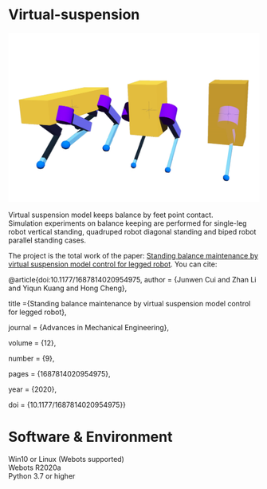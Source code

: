 # Virtual-suspension  

 ![Robots are balancing in webots.](https://github.com/JameScottX/Virtual-suspension/blob/master/image/show.jpg)  

Virtual suspension model keeps balance by feet point contact.  
Simulation experiments on balance keeping are performed for single-leg robot vertical standing, quadruped robot diagonal standing and biped robot parallel standing cases.  

The project is the total work of the paper: [Standing balance maintenance by virtual suspension model control for legged robot](https://journals.sagepub.com/doi/full/10.1177/1687814020954975). You can cite:


@article{doi:10.1177/1687814020954975,
author = {Junwen Cui and Zhan Li and Yiqun Kuang and Hong Cheng},

title ={Standing balance maintenance by virtual suspension model control for legged robot},

journal = {Advances in Mechanical Engineering},

volume = {12},

number = {9},

pages = {1687814020954975},

year = {2020},

doi = {10.1177/1687814020954975}}




# Software & Environment  
 Win10 or Linux (Webots supported)  
 Webots R2020a  
 Python 3.7 or higher  

